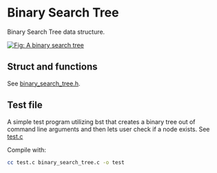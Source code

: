 # Binary Search Tree

Binary Search Tree data structure.

[![Fig: A binary search tree](https://en.wikipedia.org/wiki/Binary_search_tree#/media/File:Binary_search_tree.svg)](https://en.wikipedia.org/wiki/Binary_search_tree)

## Struct and functions

See [binary_search_tree.h](binary_search_tree.h).

## Test file

A simple test program utilizing bst that creates a binary tree out of command line arguments and then lets user check if a node exists. See [test.c](test.c)

Compile with:

```sh
cc test.c binary_search_tree.c -o test
```

